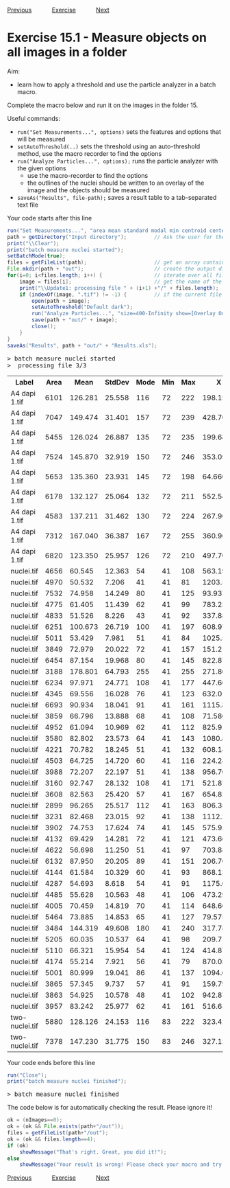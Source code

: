 [Previous](./ans14-05.md) &nbsp;&nbsp;&nbsp;&nbsp;&nbsp;&nbsp;&nbsp;&nbsp;&nbsp;&nbsp;     [Exercise](../ex/ex15-01.md) &nbsp;&nbsp;&nbsp;&nbsp;&nbsp;&nbsp;&nbsp;&nbsp;&nbsp;&nbsp; [Next](./ans16-01.md)

# Exercise 15.1 - Measure objects on all images in a folder

Aim: 
- learn how to apply a threshold and use the particle analyzer in a batch macro.

Complete the macro below and run it on the images in the folder 15. 

Useful commands:
- ``run("Set Measurements...", options)``		sets the features and options that will be measured
- ``setAutoThreshold(..)``						sets the threshold using an auto-threshold method, use the macro recorder to find the options
- ``run("Analyze Particles...", options);``		runs the particle analyzer with the given options
	- use the macro-recorder to find the options
	- the outlines of the nuclei should be written to an overlay of the image and the objects should be measured							 	
- ``saveAs("Results", file-path);``				saves a result table to a tab-separated  text file

Your code starts after this line 
```java
run("Set Measurements...", "area mean standard modal min centroid center perimeter bounding fit shape feret's integrated median skewness kurtosis area_fraction display add redirect=None decimal=3");
path = getDirectory("Input directory");			// Ask the user for the input directory
print("\\Clear");
print("batch measure nuclei started");
setBatchMode(true);
files = getFileList(path);						// get an array containing the names of all files in the directory path
File.mkdir(path + "out");						// create the output directory
for(i=0; i<files.length; i++) {					// iterate over all files
	image = files[i];							// get the name of the current file
	print("\\Update1: processing file " + (i+1) +"/" + files.length);
	if (indexOf(image, ".tif") != -1) {			// if the current file is a an image...
		open(path + image);
		setAutoThreshold("Default dark");
		run("Analyze Particles...", "size=400-Infinity show=[Overlay Outlines] display exclude in_situ");
		save(path + "out/" + image);
		close();
	}
}
saveAs("Results", path + "out/" + "Results.xls");
```
<pre>
> batch measure nuclei started
>  processing file 3/3
</pre>
<table>
<tr><th>Label</th><th>Area</th><th>Mean</th><th>StdDev</th><th>Mode</th><th>Min</th><th>Max</th><th>X</th><th>Y</th><th>XM</th><th>YM</th><th>Perim.</th><th>BX</th><th>BY</th><th>Width</th><th>Height</th><th>Major</th><th>Minor</th><th>Angle</th><th>Circ.</th><th>Feret</th><th>IntDen</th><th>Median</th><th>Skew</th><th>Kurt</th><th>%Area</th><th>RawIntDen</th><th>FeretX</th><th>FeretY</th><th>FeretAngle</th><th>MinFeret</th><th>AR</th><th>Round</th><th>Solidity</th></tr>
<tr><td>A4 dapi 1.tif</td><td>6101</td><td>126.281</td><td>25.558</td><td>116</td><td>72</td><td>222</td><td>198.157</td><td>86.649</td><td>199.334</td><td>86.776</td><td>353.061</td><td>130</td><td>50</td><td>130</td><td>79</td><td>140.209</td><td>55.403</td><td>157.466</td><td>0.615</td><td>137.786</td><td>770438.000</td><td>125</td><td>0.293</td><td>-0.056</td><td>100</td><td>770438.000</td><td>130</td><td>60</td><td>158.276</td><td>56.149</td><td>2.531</td><td>0.395</td><td>0.957</td></tr>
<tr><td>A4 dapi 1.tif</td><td>7047</td><td>149.474</td><td>31.401</td><td>157</td><td>72</td><td>239</td><td>428.766</td><td>113.529</td><td>428.097</td><td>113.457</td><td>329.120</td><td>371</td><td>72</td><td>111</td><td>85</td><td>115.781</td><td>77.495</td><td>158.420</td><td>0.818</td><td>115.953</td><td>1053342.000</td><td>151</td><td>-0.192</td><td>-0.373</td><td>100</td><td>1053342.000</td><td>373</td><td>92</td><td>156.088</td><td>78.673</td><td>1.494</td><td>0.669</td><td>0.973</td></tr>
<tr><td>A4 dapi 1.tif</td><td>5455</td><td>126.024</td><td>26.887</td><td>135</td><td>72</td><td>235</td><td>199.684</td><td>160.958</td><td>200.437</td><td>161.086</td><td>292.392</td><td>149</td><td>124</td><td>103</td><td>71</td><td>103.920</td><td>66.835</td><td>163.869</td><td>0.802</td><td>104.393</td><td>687460.000</td><td>126</td><td>0.316</td><td>0.017</td><td>100</td><td>687460.000</td><td>149</td><td>153</td><td>170.628</td><td>68.839</td><td>1.555</td><td>0.643</td><td>0.964</td></tr>
<tr><td>A4 dapi 1.tif</td><td>7524</td><td>145.870</td><td>32.919</td><td>150</td><td>72</td><td>246</td><td>353.094</td><td>213.299</td><td>353.440</td><td>212.639</td><td>328.191</td><td>305</td><td>161</td><td>93</td><td>104</td><td>104.252</td><td>91.891</td><td>108.347</td><td>0.878</td><td>105.537</td><td>1097527.000</td><td>146</td><td>0.097</td><td>-0.503</td><td>100</td><td>1097527.000</td><td>345</td><td>161</td><td>102.588</td><td>93.000</td><td>1.135</td><td>0.881</td><td>0.980</td></tr>
<tr><td>A4 dapi 1.tif</td><td>5653</td><td>135.360</td><td>23.931</td><td>145</td><td>72</td><td>198</td><td>64.660</td><td>237.526</td><td>65.251</td><td>237.117</td><td>300.978</td><td>11</td><td>203</td><td>111</td><td>69</td><td>111.809</td><td>64.374</td><td>168.139</td><td>0.784</td><td>112.792</td><td>765189.000</td><td>138</td><td>-0.410</td><td>-0.139</td><td>100</td><td>765189.000</td><td>12</td><td>222</td><td>165.101</td><td>64.828</td><td>1.737</td><td>0.576</td><td>0.971</td></tr>
<tr><td>A4 dapi 1.tif</td><td>6178</td><td>132.127</td><td>25.064</td><td>132</td><td>72</td><td>211</td><td>552.543</td><td>305.316</td><td>551.895</td><td>304.745</td><td>304.392</td><td>513</td><td>253</td><td>78</td><td>105</td><td>105.948</td><td>74.245</td><td>102.152</td><td>0.838</td><td>107.280</td><td>816280.000</td><td>133</td><td>-0.047</td><td>-0.373</td><td>100</td><td>816280.000</td><td>540</td><td>253</td><td>101.834</td><td>74.458</td><td>1.427</td><td>0.701</td><td>0.974</td></tr>
<tr><td>A4 dapi 1.tif</td><td>4583</td><td>137.211</td><td>31.462</td><td>130</td><td>72</td><td>224</td><td>267.902</td><td>300.119</td><td>267.431</td><td>299.934</td><td>296.392</td><td>213</td><td>272</td><td>107</td><td>59</td><td>108.172</td><td>53.944</td><td>174.863</td><td>0.656</td><td>109.385</td><td>628839.000</td><td>137</td><td>0.024</td><td>-0.706</td><td>100</td><td>628839.000</td><td>214</td><td>283</td><td>165.710</td><td>58.621</td><td>2.005</td><td>0.499</td><td>0.903</td></tr>
<tr><td>A4 dapi 1.tif</td><td>7312</td><td>167.040</td><td>36.387</td><td>167</td><td>72</td><td>255</td><td>360.969</td><td>365.884</td><td>360.809</td><td>365.959</td><td>333.120</td><td>301</td><td>325</td><td>115</td><td>82</td><td>115.715</td><td>80.455</td><td>175.946</td><td>0.828</td><td>115.624</td><td>1221399.000</td><td>169</td><td>-0.336</td><td>-0.164</td><td>100</td><td>1221399.000</td><td>301</td><td>362</td><td>174.043</td><td>80.706</td><td>1.438</td><td>0.695</td><td>0.978</td></tr>
<tr><td>A4 dapi 1.tif</td><td>6820</td><td>123.350</td><td>25.957</td><td>126</td><td>72</td><td>210</td><td>497.701</td><td>459.070</td><td>499.656</td><td>459.478</td><td>343.345</td><td>451</td><td>403</td><td>98</td><td>109</td><td>119.930</td><td>72.404</td><td>128.003</td><td>0.727</td><td>121.083</td><td>841245.000</td><td>123</td><td>0.056</td><td>-0.814</td><td>100</td><td>841245.000</td><td>462</td><td>409</td><td>131.987</td><td>72.529</td><td>1.656</td><td>0.604</td><td>0.957</td></tr>
<tr><td>nuclei.tif</td><td>4656</td><td>60.545</td><td>12.363</td><td>54</td><td>41</td><td>108</td><td>563.192</td><td>106.911</td><td>562.066</td><td>106.638</td><td>298.434</td><td>513</td><td>78</td><td>100</td><td>59</td><td>100.902</td><td>58.752</td><td>179.535</td><td>0.657</td><td>100.499</td><td>281898.000</td><td>59</td><td>0.901</td><td>0.918</td><td>100</td><td>281898.000</td><td>513</td><td>108</td><td>5.711</td><td>59.000</td><td>1.717</td><td>0.582</td><td>0.955</td></tr>
<tr><td>nuclei.tif</td><td>4970</td><td>50.532</td><td>7.206</td><td>41</td><td>41</td><td>81</td><td>1203.534</td><td>134.471</td><td>1203.957</td><td>134.112</td><td>440.784</td><td>1152</td><td>96</td><td>107</td><td>76</td><td>109.552</td><td>57.763</td><td>156.440</td><td>0.321</td><td>115.836</td><td>251142.000</td><td>49</td><td>0.969</td><td>0.934</td><td>100</td><td>251142.000</td><td>1153</td><td>109</td><td>152.771</td><td>64.374</td><td>1.897</td><td>0.527</td><td>0.861</td></tr>
<tr><td>nuclei.tif</td><td>7532</td><td>74.958</td><td>14.249</td><td>80</td><td>41</td><td>125</td><td>93.937</td><td>139.042</td><td>93.866</td><td>138.133</td><td>342.090</td><td>34</td><td>98</td><td>119</td><td>81</td><td>118.247</td><td>81.101</td><td>3.262</td><td>0.809</td><td>119.340</td><td>564586.000</td><td>75</td><td>-0.044</td><td>-0.006</td><td>100</td><td>564586.000</td><td>34</td><td>136</td><td>4.325</td><td>81.000</td><td>1.458</td><td>0.686</td><td>0.976</td></tr>
<tr><td>nuclei.tif</td><td>4775</td><td>61.405</td><td>11.439</td><td>62</td><td>41</td><td>99</td><td>783.236</td><td>152.087</td><td>783.864</td><td>152.005</td><td>285.563</td><td>733</td><td>121</td><td>102</td><td>63</td><td>100.565</td><td>60.456</td><td>6.408</td><td>0.736</td><td>102.313</td><td>293207.000</td><td>61</td><td>0.453</td><td>-0.278</td><td>100</td><td>293207.000</td><td>733</td><td>155</td><td>4.485</td><td>60.957</td><td>1.663</td><td>0.601</td><td>0.962</td></tr>
<tr><td>nuclei.tif</td><td>4833</td><td>51.526</td><td>8.226</td><td>43</td><td>41</td><td>92</td><td>337.884</td><td>180.997</td><td>338.395</td><td>181.737</td><td>366.316</td><td>300</td><td>131</td><td>74</td><td>100</td><td>91.094</td><td>67.552</td><td>92.418</td><td>0.453</td><td>100.404</td><td>249025.000</td><td>50</td><td>0.892</td><td>0.632</td><td>100</td><td>249025.000</td><td>336</td><td>131</td><td>95.143</td><td>74.000</td><td>1.349</td><td>0.742</td><td>0.845</td></tr>
<tr><td>nuclei.tif</td><td>6251</td><td>100.673</td><td>26.719</td><td>100</td><td>41</td><td>197</td><td>608.970</td><td>222.146</td><td>608.832</td><td>223.448</td><td>309.605</td><td>560</td><td>177</td><td>98</td><td>89</td><td>110.489</td><td>72.034</td><td>143.792</td><td>0.819</td><td>111.212</td><td>629307.000</td><td>101</td><td>0.248</td><td>0.567</td><td>100</td><td>629307.000</td><td>566</td><td>188</td><td>142.306</td><td>71.800</td><td>1.534</td><td>0.652</td><td>0.977</td></tr>
<tr><td>nuclei.tif</td><td>5011</td><td>53.429</td><td>7.981</td><td>51</td><td>41</td><td>84</td><td>1025.585</td><td>209.996</td><td>1025.890</td><td>209.275</td><td>411.730</td><td>968</td><td>179</td><td>118</td><td>62</td><td>113.066</td><td>56.429</td><td>4.474</td><td>0.371</td><td>118.106</td><td>267735.000</td><td>53</td><td>0.506</td><td>-0.253</td><td>100</td><td>267735.000</td><td>968</td><td>213</td><td>2.426</td><td>62.000</td><td>2.004</td><td>0.499</td><td>0.883</td></tr>
<tr><td>nuclei.tif</td><td>3849</td><td>72.979</td><td>20.022</td><td>72</td><td>41</td><td>157</td><td>151.210</td><td>266.861</td><td>151.426</td><td>268.349</td><td>235.522</td><td>116</td><td>231</td><td>70</td><td>71</td><td>72.461</td><td>67.632</td><td>53.765</td><td>0.872</td><td>74.404</td><td>280898.000</td><td>70</td><td>0.863</td><td>0.702</td><td>100</td><td>280898.000</td><td>119</td><td>286</td><td>36.254</td><td>68.333</td><td>1.071</td><td>0.933</td><td>0.970</td></tr>
<tr><td>nuclei.tif</td><td>6454</td><td>87.154</td><td>19.968</td><td>80</td><td>41</td><td>145</td><td>822.875</td><td>297.016</td><td>823.828</td><td>297.424</td><td>313.706</td><td>768</td><td>259</td><td>109</td><td>79</td><td>109.872</td><td>74.792</td><td>168.158</td><td>0.824</td><td>110.476</td><td>562492.000</td><td>87</td><td>0.051</td><td>-0.357</td><td>100</td><td>562492.000</td><td>768</td><td>289</td><td>170.623</td><td>75.671</td><td>1.469</td><td>0.681</td><td>0.976</td></tr>
<tr><td>nuclei.tif</td><td>3188</td><td>178.801</td><td>64.793</td><td>255</td><td>41</td><td>255</td><td>271.804</td><td>296.490</td><td>271.796</td><td>295.760</td><td>218.108</td><td>233</td><td>269</td><td>76</td><td>57</td><td>73.426</td><td>55.282</td><td>172.696</td><td>0.842</td><td>76.655</td><td>570016.000</td><td>201</td><td>-0.727</td><td>-0.727</td><td>100</td><td>570016.000</td><td>233</td><td>290</td><td>172.504</td><td>57.000</td><td>1.328</td><td>0.753</td><td>0.970</td></tr>
<tr><td>nuclei.tif</td><td>6234</td><td>97.971</td><td>24.771</td><td>108</td><td>41</td><td>177</td><td>447.669</td><td>369.441</td><td>448.157</td><td>371.505</td><td>308.978</td><td>412</td><td>314</td><td>72</td><td>113</td><td>112.254</td><td>70.709</td><td>93.223</td><td>0.821</td><td>113.635</td><td>610752.000</td><td>100</td><td>-0.113</td><td>-0.287</td><td>100</td><td>610752.000</td><td>439</td><td>314</td><td>96.062</td><td>71.675</td><td>1.588</td><td>0.630</td><td>0.977</td></tr>
<tr><td>nuclei.tif</td><td>4345</td><td>69.556</td><td>16.028</td><td>76</td><td>41</td><td>123</td><td>632.013</td><td>349.023</td><td>633.947</td><td>349.268</td><td>268.534</td><td>588</td><td>316</td><td>91</td><td>64</td><td>91.816</td><td>60.253</td><td>163.991</td><td>0.757</td><td>94.921</td><td>302221.000</td><td>69</td><td>0.389</td><td>-0.380</td><td>100</td><td>302221.000</td><td>590</td><td>331</td><td>159.656</td><td>63.791</td><td>1.524</td><td>0.656</td><td>0.964</td></tr>
<tr><td>nuclei.tif</td><td>6693</td><td>90.934</td><td>18.041</td><td>91</td><td>41</td><td>161</td><td>1115.890</td><td>362.511</td><td>1115.702</td><td>362.864</td><td>314.291</td><td>1063</td><td>318</td><td>104</td><td>88</td><td>109.863</td><td>77.567</td><td>150.404</td><td>0.851</td><td>111.893</td><td>608620.000</td><td>91</td><td>0.004</td><td>0.799</td><td>100</td><td>608620.000</td><td>1064</td><td>343</td><td>155.726</td><td>78.733</td><td>1.416</td><td>0.706</td><td>0.977</td></tr>
<tr><td>nuclei.tif</td><td>3859</td><td>66.796</td><td>13.888</td><td>68</td><td>41</td><td>108</td><td>71.580</td><td>364.611</td><td>73.106</td><td>365.096</td><td>283.948</td><td>30</td><td>329</td><td>78</td><td>70</td><td>76.945</td><td>63.856</td><td>142.933</td><td>0.601</td><td>81.025</td><td>257765.000</td><td>67</td><td>0.058</td><td>-0.561</td><td>100</td><td>257765.000</td><td>37</td><td>343</td><td>144.545</td><td>67.566</td><td>1.205</td><td>0.830</td><td>0.923</td></tr>
<tr><td>nuclei.tif</td><td>4952</td><td>61.094</td><td>10.969</td><td>62</td><td>41</td><td>112</td><td>825.917</td><td>442.540</td><td>826.619</td><td>441.891</td><td>288.877</td><td>791</td><td>394</td><td>68</td><td>94</td><td>92.494</td><td>68.167</td><td>82.875</td><td>0.746</td><td>94.895</td><td>302539.000</td><td>60</td><td>0.674</td><td>0.716</td><td>100</td><td>302539.000</td><td>817</td><td>488</td><td>82.126</td><td>68.000</td><td>1.357</td><td>0.737</td><td>0.963</td></tr>
<tr><td>nuclei.tif</td><td>3580</td><td>82.802</td><td>23.573</td><td>64</td><td>41</td><td>143</td><td>1080.880</td><td>425.351</td><td>1080.841</td><td>426.152</td><td>252.936</td><td>1037</td><td>399</td><td>89</td><td>54</td><td>91.567</td><td>49.780</td><td>168.472</td><td>0.703</td><td>90.521</td><td>296430.000</td><td>81</td><td>0.247</td><td>-0.803</td><td>100</td><td>296430.000</td><td>1037</td><td>411</td><td>163.968</td><td>49.135</td><td>1.839</td><td>0.544</td><td>0.960</td></tr>
<tr><td>nuclei.tif</td><td>4221</td><td>70.782</td><td>18.245</td><td>51</td><td>41</td><td>132</td><td>608.141</td><td>453.411</td><td>609.522</td><td>453.896</td><td>278.877</td><td>561</td><td>423</td><td>92</td><td>61</td><td>91.914</td><td>58.471</td><td>179.562</td><td>0.682</td><td>92.779</td><td>298770.000</td><td>70</td><td>0.267</td><td>-0.804</td><td>100</td><td>298770.000</td><td>561</td><td>450</td><td>172.569</td><td>59.566</td><td>1.572</td><td>0.636</td><td>0.956</td></tr>
<tr><td>nuclei.tif</td><td>4503</td><td>64.725</td><td>14.720</td><td>60</td><td>41</td><td>116</td><td>224.243</td><td>484.957</td><td>223.192</td><td>484.824</td><td>272.877</td><td>186</td><td>444</td><td>77</td><td>82</td><td>88.652</td><td>64.673</td><td>128.819</td><td>0.760</td><td>90.802</td><td>291456.000</td><td>63</td><td>0.556</td><td>-0.292</td><td>100</td><td>291456.000</td><td>200</td><td>448</td><td>126.491</td><td>65.732</td><td>1.371</td><td>0.730</td><td>0.963</td></tr>
<tr><td>nuclei.tif</td><td>3988</td><td>72.207</td><td>22.197</td><td>51</td><td>41</td><td>138</td><td>956.706</td><td>510.815</td><td>957.509</td><td>507.859</td><td>261.907</td><td>924</td><td>468</td><td>66</td><td>90</td><td>90.192</td><td>56.299</td><td>72.631</td><td>0.731</td><td>92.655</td><td>287961.000</td><td>66</td><td>0.702</td><td>-0.548</td><td>100</td><td>287961.000</td><td>951</td><td>558</td><td>71.761</td><td>59.746</td><td>1.602</td><td>0.624</td><td>0.937</td></tr>
<tr><td>nuclei.tif</td><td>3160</td><td>92.747</td><td>28.132</td><td>108</td><td>41</td><td>171</td><td>521.876</td><td>517.710</td><td>524.533</td><td>518.359</td><td>251.664</td><td>484</td><td>487</td><td>72</td><td>64</td><td>78.271</td><td>51.404</td><td>144.076</td><td>0.627</td><td>82.662</td><td>293080.000</td><td>95</td><td>-0.008</td><td>-0.880</td><td>100</td><td>293080.000</td><td>487</td><td>491</td><td>145.349</td><td>54.113</td><td>1.523</td><td>0.657</td><td>0.919</td></tr>
<tr><td>nuclei.tif</td><td>3608</td><td>82.563</td><td>25.420</td><td>57</td><td>41</td><td>167</td><td>654.826</td><td>546.803</td><td>656.221</td><td>547.158</td><td>237.664</td><td>615</td><td>515</td><td>80</td><td>62</td><td>79.561</td><td>57.740</td><td>163.285</td><td>0.803</td><td>82.710</td><td>297887.000</td><td>80</td><td>0.427</td><td>-0.597</td><td>100</td><td>297887.000</td><td>615</td><td>542</td><td>165.292</td><td>59.032</td><td>1.378</td><td>0.726</td><td>0.961</td></tr>
<tr><td>nuclei.tif</td><td>2899</td><td>96.265</td><td>25.517</td><td>112</td><td>41</td><td>163</td><td>806.357</td><td>564.048</td><td>807.052</td><td>563.937</td><td>205.279</td><td>778</td><td>529</td><td>57</td><td>69</td><td>68.987</td><td>53.505</td><td>111.055</td><td>0.865</td><td>70.576</td><td>279072.000</td><td>99</td><td>-0.289</td><td>-0.568</td><td>100</td><td>279072.000</td><td>795</td><td>530</td><td>110.746</td><td>54.951</td><td>1.289</td><td>0.776</td><td>0.967</td></tr>
<tr><td>nuclei.tif</td><td>3231</td><td>82.468</td><td>23.015</td><td>92</td><td>41</td><td>138</td><td>1112.278</td><td>564.207</td><td>1111.254</td><td>564.081</td><td>231.907</td><td>1075</td><td>529</td><td>73</td><td>67</td><td>81.664</td><td>50.375</td><td>38.165</td><td>0.755</td><td>83.217</td><td>266455.000</td><td>82</td><td>0.176</td><td>-0.738</td><td>100</td><td>266455.000</td><td>1076</td><td>586</td><td>32.735</td><td>50.758</td><td>1.621</td><td>0.617</td><td>0.954</td></tr>
<tr><td>nuclei.tif</td><td>3902</td><td>74.753</td><td>17.624</td><td>74</td><td>41</td><td>145</td><td>575.921</td><td>621.152</td><td>575.602</td><td>620.027</td><td>264.049</td><td>535</td><td>582</td><td>82</td><td>80</td><td>96.687</td><td>51.384</td><td>139.653</td><td>0.703</td><td>99.358</td><td>291686.000</td><td>73</td><td>0.387</td><td>-0.167</td><td>100</td><td>291686.000</td><td>547</td><td>584</td><td>130.101</td><td>54.922</td><td>1.882</td><td>0.531</td><td>0.944</td></tr>
<tr><td>nuclei.tif</td><td>4132</td><td>69.429</td><td>14.281</td><td>72</td><td>41</td><td>121</td><td>473.660</td><td>639.632</td><td>474.657</td><td>639.937</td><td>248.936</td><td>431</td><td>608</td><td>81</td><td>65</td><td>81.868</td><td>64.262</td><td>162.837</td><td>0.838</td><td>83.726</td><td>286881.000</td><td>69</td><td>0.317</td><td>-0.143</td><td>100</td><td>286881.000</td><td>436</td><td>622</td><td>150.680</td><td>64.994</td><td>1.274</td><td>0.785</td><td>0.971</td></tr>
<tr><td>nuclei.tif</td><td>4622</td><td>56.698</td><td>11.250</td><td>51</td><td>41</td><td>97</td><td>703.887</td><td>654.118</td><td>703.850</td><td>654.137</td><td>355.931</td><td>650</td><td>617</td><td>106</td><td>70</td><td>105.047</td><td>56.022</td><td>163.066</td><td>0.458</td><td>110.164</td><td>262058.000</td><td>54</td><td>0.896</td><td>0.398</td><td>100</td><td>262058.000</td><td>650</td><td>641</td><td>164.197</td><td>59.479</td><td>1.875</td><td>0.533</td><td>0.879</td></tr>
<tr><td>nuclei.tif</td><td>6132</td><td>87.950</td><td>20.205</td><td>89</td><td>41</td><td>151</td><td>206.769</td><td>671.964</td><td>207.496</td><td>672.254</td><td>314.090</td><td>155</td><td>630</td><td>103</td><td>85</td><td>111.691</td><td>69.903</td><td>146.088</td><td>0.781</td><td>112.379</td><td>539311.000</td><td>89</td><td>-0.119</td><td>-0.118</td><td>100</td><td>539311.000</td><td>158</td><td>644</td><td>150.698</td><td>71.684</td><td>1.598</td><td>0.626</td><td>0.968</td></tr>
<tr><td>nuclei.tif</td><td>4144</td><td>61.584</td><td>10.329</td><td>60</td><td>41</td><td>93</td><td>868.132</td><td>768.739</td><td>868.806</td><td>768.903</td><td>267.463</td><td>825</td><td>731</td><td>90</td><td>71</td><td>96.260</td><td>54.813</td><td>151.659</td><td>0.728</td><td>95.000</td><td>255205.000</td><td>61</td><td>0.175</td><td>-0.435</td><td>100</td><td>255205.000</td><td>835</td><td>737</td><td>143.130</td><td>56.140</td><td>1.756</td><td>0.569</td><td>0.955</td></tr>
<tr><td>nuclei.tif</td><td>4287</td><td>54.693</td><td>8.618</td><td>54</td><td>41</td><td>91</td><td>1175.657</td><td>774.702</td><td>1176.274</td><td>775.718</td><td>270.534</td><td>1132</td><td>741</td><td>85</td><td>69</td><td>83.466</td><td>65.397</td><td>161.462</td><td>0.736</td><td>86.608</td><td>234471.000</td><td>54</td><td>1.123</td><td>1.849</td><td>100</td><td>234471.000</td><td>1139</td><td>751</td><td>148.696</td><td>67.529</td><td>1.276</td><td>0.784</td><td>0.938</td></tr>
<tr><td>nuclei.tif</td><td>4485</td><td>55.628</td><td>10.563</td><td>48</td><td>41</td><td>106</td><td>473.298</td><td>788.017</td><td>473.738</td><td>788.238</td><td>318.860</td><td>435</td><td>743</td><td>75</td><td>93</td><td>101.381</td><td>56.327</td><td>122.505</td><td>0.554</td><td>103.465</td><td>249492.000</td><td>54</td><td>0.993</td><td>0.763</td><td>100</td><td>249492.000</td><td>443</td><td>747</td><td>122.768</td><td>58.059</td><td>1.800</td><td>0.556</td><td>0.934</td></tr>
<tr><td>nuclei.tif</td><td>4005</td><td>70.459</td><td>14.819</td><td>70</td><td>41</td><td>114</td><td>648.668</td><td>795.914</td><td>649.423</td><td>797.291</td><td>260.735</td><td>610</td><td>756</td><td>77</td><td>77</td><td>89.135</td><td>57.209</td><td>139.386</td><td>0.740</td><td>92.849</td><td>282188.000</td><td>70</td><td>0.109</td><td>-0.673</td><td>100</td><td>282188.000</td><td>617</td><td>759</td><td>131.070</td><td>58.762</td><td>1.558</td><td>0.642</td><td>0.948</td></tr>
<tr><td>nuclei.tif</td><td>5464</td><td>73.885</td><td>14.853</td><td>65</td><td>41</td><td>127</td><td>79.575</td><td>806.024</td><td>80.857</td><td>805.305</td><td>279.078</td><td>39</td><td>761</td><td>79</td><td>91</td><td>89.464</td><td>77.763</td><td>91.851</td><td>0.882</td><td>91.351</td><td>403708.000</td><td>73</td><td>0.393</td><td>0.205</td><td>100</td><td>403708.000</td><td>77</td><td>852</td><td>84.976</td><td>78.433</td><td>1.150</td><td>0.869</td><td>0.974</td></tr>
<tr><td>nuclei.tif</td><td>3484</td><td>144.319</td><td>49.608</td><td>180</td><td>41</td><td>240</td><td>317.780</td><td>811.305</td><td>318.089</td><td>811.476</td><td>227.622</td><td>286</td><td>772</td><td>62</td><td>74</td><td>72.268</td><td>61.382</td><td>80.431</td><td>0.845</td><td>74.793</td><td>502807.000</td><td>152</td><td>-0.421</td><td>-0.795</td><td>100</td><td>502807.000</td><td>293</td><td>839</td><td>60.350</td><td>62.000</td><td>1.177</td><td>0.849</td><td>0.966</td></tr>
<tr><td>nuclei.tif</td><td>5205</td><td>60.035</td><td>10.537</td><td>64</td><td>41</td><td>98</td><td>209.712</td><td>840.461</td><td>208.941</td><td>840.475</td><td>368.316</td><td>174</td><td>791</td><td>70</td><td>98</td><td>98.199</td><td>67.488</td><td>103.616</td><td>0.482</td><td>99.464</td><td>312480.000</td><td>60</td><td>0.291</td><td>-0.314</td><td>100</td><td>312480.000</td><td>201</td><td>792</td><td>102.779</td><td>69.541</td><td>1.455</td><td>0.687</td><td>0.946</td></tr>
<tr><td>nuclei.tif</td><td>5110</td><td>66.321</td><td>15.954</td><td>54</td><td>41</td><td>124</td><td>414.876</td><td>880.721</td><td>415.240</td><td>880.828</td><td>310.676</td><td>379</td><td>831</td><td>73</td><td>97</td><td>96.277</td><td>67.579</td><td>107.220</td><td>0.665</td><td>99.690</td><td>338902.000</td><td>63</td><td>0.498</td><td>-0.594</td><td>100</td><td>338902.000</td><td>403</td><td>831</td><td>103.339</td><td>67.797</td><td>1.425</td><td>0.702</td><td>0.952</td></tr>
<tr><td>nuclei.tif</td><td>4174</td><td>55.214</td><td>7.921</td><td>56</td><td>41</td><td>79</td><td>870.033</td><td>900.969</td><td>870.499</td><td>901.293</td><td>271.848</td><td>832</td><td>860</td><td>73</td><td>85</td><td>90.173</td><td>58.937</td><td>124.413</td><td>0.710</td><td>90.918</td><td>230463.000</td><td>55</td><td>0.320</td><td>-0.521</td><td>100</td><td>230463.000</td><td>849</td><td>863</td><td>119.667</td><td>60.201</td><td>1.530</td><td>0.654</td><td>0.952</td></tr>
<tr><td>nuclei.tif</td><td>5001</td><td>80.999</td><td>19.041</td><td>86</td><td>41</td><td>137</td><td>1094.049</td><td>925.169</td><td>1095.130</td><td>926.610</td><td>281.848</td><td>1053</td><td>882</td><td>84</td><td>86</td><td>97.168</td><td>65.531</td><td>135.264</td><td>0.791</td><td>97.801</td><td>405078.000</td><td>81</td><td>0.185</td><td>-0.148</td><td>100</td><td>405078.000</td><td>1065</td><td>885</td><td>127.104</td><td>65.054</td><td>1.483</td><td>0.674</td><td>0.972</td></tr>
<tr><td>nuclei.tif</td><td>3865</td><td>57.345</td><td>9.737</td><td>57</td><td>41</td><td>91</td><td>159.798</td><td>955.438</td><td>160.242</td><td>955.378</td><td>252.877</td><td>122</td><td>919</td><td>75</td><td>71</td><td>75.349</td><td>65.310</td><td>148.961</td><td>0.760</td><td>78.772</td><td>221640.000</td><td>56</td><td>0.651</td><td>0.102</td><td>100</td><td>221640.000</td><td>123</td><td>939</td><td>159.955</td><td>67.882</td><td>1.154</td><td>0.867</td><td>0.947</td></tr>
<tr><td>nuclei.tif</td><td>3863</td><td>54.925</td><td>10.578</td><td>48</td><td>41</td><td>102</td><td>942.878</td><td>972.056</td><td>942.554</td><td>970.288</td><td>335.446</td><td>907</td><td>923</td><td>73</td><td>103</td><td>113.635</td><td>43.284</td><td>62.089</td><td>0.431</td><td>113.877</td><td>212176.000</td><td>53</td><td>1.111</td><td>1.177</td><td>100</td><td>212176.000</td><td>917</td><td>1024</td><td>59.381</td><td>46.448</td><td>2.625</td><td>0.381</td><td>0.863</td></tr>
<tr><td>nuclei.tif</td><td>3957</td><td>83.242</td><td>25.977</td><td>62</td><td>41</td><td>161</td><td>516.635</td><td>977.698</td><td>517.225</td><td>978.815</td><td>247.421</td><td>481</td><td>940</td><td>71</td><td>74</td><td>76.776</td><td>65.623</td><td>47.568</td><td>0.812</td><td>79.025</td><td>329389.000</td><td>79</td><td>0.339</td><td>-0.833</td><td>100</td><td>329389.000</td><td>488</td><td>1005</td><td>38.320</td><td>66.923</td><td>1.170</td><td>0.855</td><td>0.961</td></tr>
<tr><td>two-nuclei.tif</td><td>5880</td><td>128.126</td><td>24.153</td><td>116</td><td>83</td><td>222</td><td>323.421</td><td>92.891</td><td>324.519</td><td>92.926</td><td>356.233</td><td>256</td><td>57</td><td>128</td><td>78</td><td>138.939</td><td>53.884</td><td>157.267</td><td>0.582</td><td>136.356</td><td>753378.000</td><td>127</td><td>0.450</td><td>-0.001</td><td>100</td><td>753378.000</td><td>256</td><td>67</td><td>159.837</td><td>54.883</td><td>2.578</td><td>0.388</td><td>0.948</td></tr>
<tr><td>two-nuclei.tif</td><td>7378</td><td>147.230</td><td>31.775</td><td>150</td><td>83</td><td>246</td><td>327.123</td><td>257.133</td><td>327.459</td><td>256.544</td><td>333.990</td><td>279</td><td>205</td><td>93</td><td>104</td><td>103.090</td><td>91.124</td><td>109.339</td><td>0.831</td><td>104.938</td><td>1086261.000</td><td>147</td><td>0.183</td><td>-0.548</td><td>100</td><td>1086261.000</td><td>319</td><td>205</td><td>97.667</td><td>92.856</td><td>1.131</td><td>0.884</td><td>0.973</td></tr>
</table>

Your code ends before this line 
```java
run("Close");
print("batch measure nuclei finished");

```
<pre>
> batch measure nuclei finished
</pre>
The code below is for automatically checking the result. Please ignore it! 
```java
ok = (nImages==0);
ok = (ok && File.exists(path+"/out"));
files = getFileList(path+"/out");
ok = (ok && files.length==4);
if (ok)
	showMessage("That's right. Great, you did it!");
else 
	showMessage("Your result is wrong! Please check your macro and try again!");
```
[Previous](./ans14-05.md) &nbsp;&nbsp;&nbsp;&nbsp;&nbsp;&nbsp;&nbsp;&nbsp;&nbsp;&nbsp;     [Exercise](../ex/ex15-01.md) &nbsp;&nbsp;&nbsp;&nbsp;&nbsp;&nbsp;&nbsp;&nbsp;&nbsp;&nbsp; [Next](./ans16-01.md)
